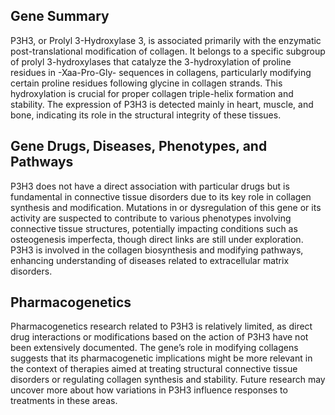 ## Gene Summary
P3H3, or Prolyl 3-Hydroxylase 3, is associated primarily with the enzymatic post-translational modification of collagen. It belongs to a specific subgroup of prolyl 3-hydroxylases that catalyze the 3-hydroxylation of proline residues in -Xaa-Pro-Gly- sequences in collagens, particularly modifying certain proline residues following glycine in collagen strands. This hydroxylation is crucial for proper collagen triple-helix formation and stability. The expression of P3H3 is detected mainly in heart, muscle, and bone, indicating its role in the structural integrity of these tissues.

## Gene Drugs, Diseases, Phenotypes, and Pathways
P3H3 does not have a direct association with particular drugs but is fundamental in connective tissue disorders due to its key role in collagen synthesis and modification. Mutations in or dysregulation of this gene or its activity are suspected to contribute to various phenotypes involving connective tissue structures, potentially impacting conditions such as osteogenesis imperfecta, though direct links are still under exploration. P3H3 is involved in the collagen biosynthesis and modifying pathways, enhancing understanding of diseases related to extracellular matrix disorders.

## Pharmacogenetics
Pharmacogenetics research related to P3H3 is relatively limited, as direct drug interactions or modifications based on the action of P3H3 have not been extensively documented. The gene’s role in modifying collagens suggests that its pharmacogenetic implications might be more relevant in the context of therapies aimed at treating structural connective tissue disorders or regulating collagen synthesis and stability. Future research may uncover more about how variations in P3H3 influence responses to treatments in these areas.